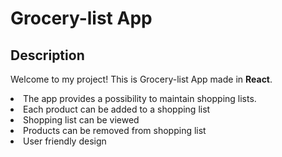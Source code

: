 # Grocery-list App
## Description
Welcome to my project! This is Grocery-list App made in **React**.

<li>The app provides a possibility to maintain shopping lists.
<li>Each product can be added to a shopping list
<li>Shopping list can be viewed
<li>Products can be removed from shopping list
<li>User friendly design

